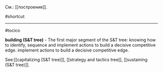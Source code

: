 См.: [[построение]].

#shortcut




<hr/>

#tocico

<b>building (S&T tree)</b> - The first major segment of the S&amp;T tree: knowing how to identify, sequence and implement actions to build a decisive competitive edge.  implement actions to build a decisive competitive edge.  



See:[[capitalizing (S&T tree)]], [[strategy and tactics tree]], [[sustaining (S&T tree)]].
